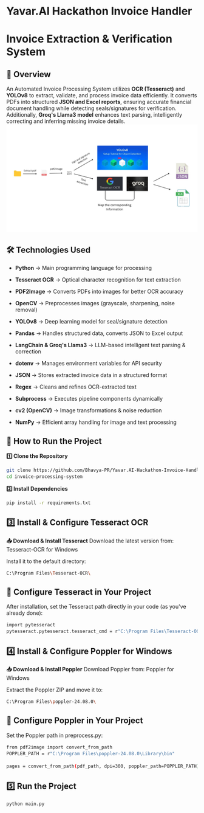 # Yavar.AI Hackathon Invoice Handler
 
# Invoice Extraction & Verification System
## 🚀 Overview
An Automated Invoice Processing System utilizes **OCR (Tesseract)** and **YOLOv8** to extract, validate, and process invoice data efficiently. It converts PDFs into structured **JSON and Excel reports**, ensuring accurate financial document handling while detecting seals/signatures for verification. Additionally, **Groq's Llama3 model** enhances text parsing, intelligently correcting and inferring missing invoice details.
![alt text](<WhatsApp Image 2025-05-30 at 17.14.22_626dc0c3.jpg>)
## 🛠 Technologies Used
- **Python** → Main programming language for processing

- **Tesseract OCR** → Optical character recognition for text extraction

- **PDF2Image** → Converts PDFs into images for better OCR accuracy

- **OpenCV** → Preprocesses images (grayscale, sharpening, noise removal)

- **YOLOv8** → Deep learning model for seal/signature detection

- **Pandas** → Handles structured data, converts JSON to Excel output

- **LangChain & Groq's Llama3** → LLM-based intelligent text parsing & correction

- **dotenv** → Manages environment variables for API security

- **JSON** → Stores extracted invoice data in a structured format

- **Regex** → Cleans and refines OCR-extracted text

- **Subprocess** → Executes pipeline components dynamically

- **cv2 (OpenCV)** → Image transformations & noise reduction

- **NumPy** → Efficient array handling for image and text processing

## 🚀 How to Run the Project
**1️⃣ Clone the Repository**
```bash
git clone https://github.com/Bhavya-PR/Yavar.AI-Hackathon-Invoice-Handler
cd invoice-processing-system
```

**2️⃣ Install Dependencies**
```bash
pip install -r requirements.txt
```

## 3️⃣ Install & Configure Tesseract OCR
**📥 Download & Install Tesseract**
Download the latest version from: Tesseract-OCR for Windows

Install it to the default directory:
```bash
C:\Program Files\Tesseract-OCR\
```
## 🔧 Configure Tesseract in Your Project
After installation, set the Tesseract path directly in your code (as you've already done):
```bash
import pytesseract
pytesseract.pytesseract.tesseract_cmd = r"C:\Program Files\Tesseract-OCR\tesseract.exe"
```
## 4️⃣ Install & Configure Poppler for Windows
**📥 Download & Install Poppler**
Download Poppler from: Poppler for Windows

Extract the Poppler ZIP and move it to:
```bash
C:\Program Files\poppler-24.08.0\
```
## 🔧 Configure Poppler in Your Project
Set the Poppler path in preprocess.py:
```bash
from pdf2image import convert_from_path
POPPLER_PATH = r"C:\Program Files\poppler-24.08.0\Library\bin"

pages = convert_from_path(pdf_path, dpi=300, poppler_path=POPPLER_PATH)
```

## 5️⃣ Run the Project
```bash
python main.py
```